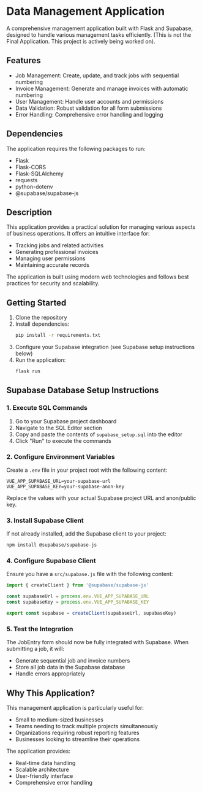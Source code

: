 # Data Management Application

A comprehensive management application built with Flask and Supabase, designed to handle various management tasks efficiently. (This is not the Final Application. This project is actively being worked on).

## Features

- Job Management: Create, update, and track jobs with sequential numbering
- Invoice Management: Generate and manage invoices with automatic numbering
- User Management: Handle user accounts and permissions
- Data Validation: Robust validation for all form submissions
- Error Handling: Comprehensive error handling and logging

## Dependencies

The application requires the following packages to run:

- Flask
- Flask-CORS
- Flask-SQLAlchemy
- requests
- python-dotenv
- @supabase/supabase-js

## Description

This application provides a practical solution for managing various aspects of business operations. It offers an intuitive interface for:

- Tracking jobs and related activities
- Generating professional invoices
- Managing user permissions
- Maintaining accurate records

The application is built using modern web technologies and follows best practices for security and scalability.

## Getting Started

1. Clone the repository
2. Install dependencies:
   ```bash
   pip install -r requirements.txt
   ```
3. Configure your Supabase integration (see Supabase setup instructions below)
4. Run the application:
   ```bash
   flask run
   ```

## Supabase Database Setup Instructions

### 1. Execute SQL Commands
1. Go to your Supabase project dashboard
2. Navigate to the SQL Editor section
3. Copy and paste the contents of `supabase_setup.sql` into the editor
4. Click "Run" to execute the commands

### 2. Configure Environment Variables
Create a `.env` file in your project root with the following content:
```env
VUE_APP_SUPABASE_URL=your-supabase-url
VUE_APP_SUPABASE_KEY=your-supabase-anon-key
```

Replace the values with your actual Supabase project URL and anon/public key.

### 3. Install Supabase Client
If not already installed, add the Supabase client to your project:
```bash
npm install @supabase/supabase-js
```

### 4. Configure Supabase Client
Ensure you have a `src/supabase.js` file with the following content:
```javascript
import { createClient } from '@supabase/supabase-js'

const supabaseUrl = process.env.VUE_APP_SUPABASE_URL
const supabaseKey = process.env.VUE_APP_SUPABASE_KEY

export const supabase = createClient(supabaseUrl, supabaseKey)
```

### 5. Test the Integration
The JobEntry form should now be fully integrated with Supabase. When submitting a job, it will:
- Generate sequential job and invoice numbers
- Store all job data in the Supabase database
- Handle errors appropriately

## Why This Application?

This management application is particularly useful for:
- Small to medium-sized businesses
- Teams needing to track multiple projects simultaneously
- Organizations requiring robust reporting features
- Businesses looking to streamline their operations

The application provides:
- Real-time data handling
- Scalable architecture
- User-friendly interface
- Comprehensive error handling
